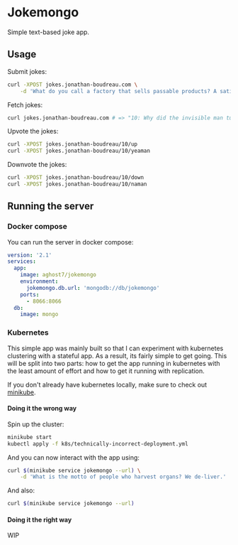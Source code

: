 # Jokemongo
Simple text-based joke app.

## Usage
Submit jokes:
```sh
curl -XPOST jokes.jonathan-boudreau.com \
	-d 'What do you call a factory that sells passable products? A satisfactory.'
```

Fetch jokes:
```sh
curl jokes.jonathan-boudreau.com # => "10: Why did the invisible man turn down the job offer? He couldn't see himself doing it."
```

Upvote the jokes:
```sh
curl -XPOST jokes.jonathan-boudreau/10/up
curl -XPOST jokes.jonathan-boudreau/10/yeaman
```

Downvote the jokes:
```sh
curl -XPOST jokes.jonathan-boudreau/10/down
curl -XPOST jokes.jonathan-boudreau/10/naman
```

## Running the server

### Docker compose
You can run the server in docker compose:

```yaml
version: '2.1'
services:
  app:
    image: aghost7/jokemongo
    environment:
      jokemongo.db.url: 'mongodb://db/jokemongo'
    ports:
      - 8066:8066
  db:
    image: mongo
```

### Kubernetes
This simple app was mainly built so that I can experiment with kubernetes
clustering with a stateful app. As a result, its fairly simple to get going.
This will be split into two parts: how to get the app running in kubernetes
with the least amount of effort and how to get it running with replication.

If you don't already have kubernetes locally, make sure to check out
[minikube](https://github.com/kubernetes/minikube).

#### Doing it the wrong way

Spin up the cluster:
```sh
minikube start
kubectl apply -f k8s/technically-incorrect-deployment.yml
```

And you can now interact with the app using:
```sh
curl $(minikube service jokemongo --url) \
	-d 'What is the motto of people who harvest organs? We de-liver.'
```

And also:
```sh
curl $(minikube service jokemongo --url)
```

#### Doing it the right way
WIP
